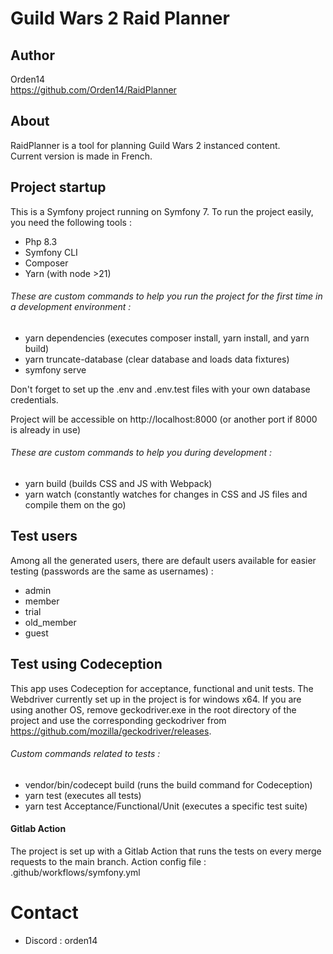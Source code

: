 # Guild Wars 2 Raid Planner

## Author
Orden14  
https://github.com/Orden14/RaidPlanner

## About
RaidPlanner is a tool for planning Guild Wars 2 instanced content.  
Current version is made in French.

## Project startup
This is a Symfony project running on Symfony 7. To run the project easily, you need the following tools :
- Php 8.3
- Symfony CLI
- Composer
- Yarn (with node >21)

###### These are custom commands to help you run the project for the first time in a development environment :
- yarn dependencies (executes composer install, yarn install, and yarn build)
- yarn truncate-database (clear database and loads data fixtures)
- symfony serve

Don't forget to set up the .env and .env.test files with your own database credentials.

Project will be accessible on http://localhost:8000  (or another port if 8000 is already in use)

###### These are custom commands to help you during development :
- yarn build (builds CSS and JS with Webpack)
- yarn watch (constantly watches for changes in CSS and JS files and compile them on the go)

## Test users
Among all the generated users, there are default users available for easier testing (passwords are the same as usernames) :
- admin
- member
- trial
- old_member
- guest

## Test using Codeception
This app uses Codeception for acceptance, functional and unit tests.
The Webdriver currently set up in the project is for windows x64. If you are using another OS, remove geckodriver.exe in the root directory of the project and use the corresponding geckodriver from https://github.com/mozilla/geckodriver/releases.

###### Custom commands related to tests :
- vendor/bin/codecept build (runs the build command for Codeception)
- yarn test (executes all tests)
- yarn test Acceptance/Functional/Unit (executes a specific test suite)

#### Gitlab Action
The project is set up with a Gitlab Action that runs the tests on every merge requests to the main branch.
Action config file : .github/workflows/symfony.yml

# Contact
* Discord : orden14
